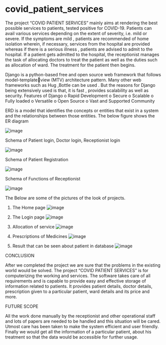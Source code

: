 # covid_patient_services


The project “COVID PATIENT SERVICES” mainly aims at rendering the best possible services to patients, tested positive for COVID-19. Patients can avail various services depending on the extent of severity, i.e. mild or severe. If the symptoms are mild , patients are recommended of home isolation wherein, if necessary, services from the hospital are provided whereas if there is a serious illness , patients are advised to admit to the hospital. If a patient gets admitted to the hospital, the receptionist manages the task of allocating doctors to treat the patient as well as the duties such as allocation of ward. The treatment for the patient then begins. 


Django is a python-based free and open source web framework that follows model-templateview (MTV) architecture pattern. Many other web frameworks such as Hug ,Bottle can be used . But the reasons for Django being extensively used is that, it is fast , provides scalability as well as security. 
Features of Django 
o Rapid Development 
o Secure 
o Scalable 
o Fully loaded 
o Versatile 
o Open Source 
o Vast and Supported Community 


ERD is a model that identifies the concepts or entities that exist in a system and the relationships between those entities. The below figure shows the ER diagram

![image](https://github.com/Priyaaaaanu/covid_patient_services/assets/128677864/95b4a856-83f6-4696-9b57-e4d6fdba8908)


Schema of Patient login, Doctor login, Receptionist login

![image](https://github.com/Priyaaaaanu/covid_patient_services/assets/128677864/86c4b656-0f90-4c2d-934a-1e5b4ff7180c)

Schema of Patient Registration

![image](https://github.com/Priyaaaaanu/covid_patient_services/assets/128677864/0cbb399f-618e-4270-a5ff-d4d67ff4f40a)

Schema of Functions of Receptionist

![image](https://github.com/Priyaaaaanu/covid_patient_services/assets/128677864/e1c945e5-dde5-475a-a9a0-59efce68fc27)


The Below are some of the pictures of the look of projects.

1) The Home page
   ![image](https://github.com/Priyaaaaanu/covid_patient_services/assets/128677864/8be8e9d8-51c6-44e0-a2d9-6a9afcf35a3b)

2) The Login page
   ![image](https://github.com/Priyaaaaanu/covid_patient_services/assets/128677864/b7697c93-1a09-49fc-b640-24a6e633f540)

3) Allocation of service
   ![image](https://github.com/Priyaaaaanu/covid_patient_services/assets/128677864/0d0e80e4-ed53-4d78-9a5d-a5e52ac33386)

4) Prescriptions of Medicines
   ![image](https://github.com/Priyaaaaanu/covid_patient_services/assets/128677864/ef2e6f6d-44a2-475a-8796-0678f4bfefa9)

5) Result that can be seen about patient in database
   ![image](https://github.com/Priyaaaaanu/covid_patient_services/assets/128677864/6af1cd75-2aec-44a7-abcc-00f580c13891)


CONCLUSION

After we completed the project we are sure that the problems in the existing world would be solved. The project “COVID PATIENT SERVICES” is for computerizing the working and services. 
The software takes care of all requirements and is capable to provide easy and effective storage of information related to patients. It provides patient details, doctor details, prescription given to a particular patient, ward details and its price and more. 


FUTURE SCOPE

All the work done manually by the receptionist and other operational staff and lots of papers are needed to be handled and this situation will be cared. Utmost care has been taken to make the system efficient and user friendly. Finally we would get all the information of a particular patient, about his treatment so that the data would be accessible for further usage. 
